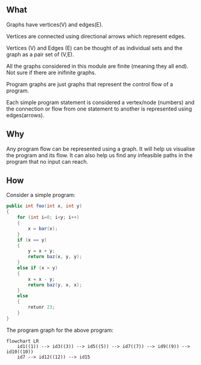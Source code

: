 ## What
Graphs have vertices(V) and edges(E).

Vertices are connected using directional arrows which represent edges.

Vertices (V) and Edges (E) can be thought of as individual sets and the graph as a pair set of (V,E).

All the graphs considered in this module are finite (meaning they all end). Not sure if there are inifinite graphs.

Program graphs are just graphs that represent the control flow of a program.

Each simple program statement is considered a vertex/node (numbers) and the connection or flow from one statement to another is represented using edges(arrows).

## Why

Any program flow can be represented using a graph. It will help us visualise the program and its flow. It can also help us find any infeasible paths in the program that no input can reach.

## How

Consider a simple program:

```Java
public int foo(int x, int y)
{
	for (int i=0; i<y; i++)
	{
		x = bar(x);
	}
	if (x == y)
	{
		y = x + y;
		return baz(x, y, y);
	}
	else if (x > y)
	{
		x = x - y;
		return baz(y, x, x);
	}
	else
	{
		retunr 23;
	}
}
```

The program graph for the above program:

```mermaid
flowchart LR
	id1((1)) --> id3((3)) --> id5((5)) --> id7((7)) --> id9((9)) --> id10((10))
	id7 --> id12((12)) --> id15
```